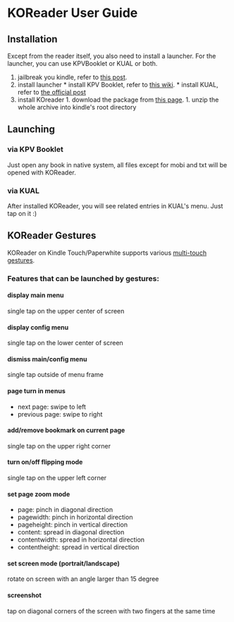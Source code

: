 # KOReader User Guide

## Installation
Except from the reader itself, you also need to install a launcher. For the
launcher, you can use KPVBooklet or KUAL or both.

  1. jailbreak you kindle, refer to [this post](http://www.mobileread.com/forums/showthread.php?t=198446).
  1. install launcher
    * install KPV Booklet, refer to [this wiki](https://github.com/koreader/kpvbooklet/wiki).
    * install KUAL, refer to [the official post](http://www.mobileread.com/forums/showthread.php?t=203326)
  1. install KOreader
    1. download the package from [this page](https://github.com/koreader/koreader/wiki/Download).
    1. unzip the whole archive into kindle's root directory

## Launching
### via KPV Booklet
Just open any book in native system, all files except for mobi and txt will be opened with KOReader.
### via KUAL
After installed KOReader, you will see related entries in KUAL's menu. Just tap on it :)

## KOReader Gestures
KOReader on Kindle Touch/Paperwhite supports various [multi-touch gestures](http://en.wikipedia.org/wiki/Multi-touch#Multi-touch_gestures).

### Features that can be launched by gestures:
#### display main menu
  single tap on the upper center of screen

#### display config menu
  single tap on the lower center of screen

#### dismiss main/config menu
  single tap outside of menu frame

#### page turn in menus
  * next page: swipe to left
  * previous page: swipe to right

#### add/remove bookmark on current page
  single tap on the upper right corner

#### turn on/off flipping mode
  single tap on the upper left corner

#### set page zoom mode
  * page: pinch in diagonal direction
  * pagewidth: pinch in horizontal direction
  * pageheight: pinch in vertical direction
  * content: spread in diagonal direction
  * contentwidth: spread in horizontal direction
  * contentheight: spread in vertical direction

#### set screen mode (portrait/landscape)
  rotate on screen with an angle larger than 15 degree

#### screenshot
tap on diagonal corners of the screen with two fingers at the same time
